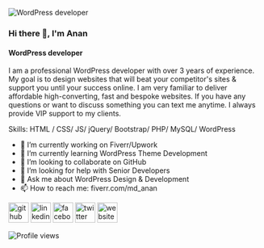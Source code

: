 ![WordPress developer](https://media-exp1.licdn.com/dms/image/C5616AQFjrcjoUSaKyw/profile-displaybackgroundimage-shrink_350_1400/0/1661941430746?e=1671667200&v=beta&t=3nv6cDP3gmb28FisOZV3nDUxnto3ABc1kUQqn1NTtfQ)

### Hi there 👋, I'm Anan
#### WordPress developer

I am a professional WordPress developer with over 3 years of experience. My goal is to design websites that will beat your competitor's sites & support you until your success online. I am very familiar to deliver affordable high-converting, fast and bespoke websites. If you have any questions or want to discuss something you can text me anytime. I always provide VIP support to my clients.

Skills: HTML / CSS/ JS/ jQuery/ Bootstrap/ PHP/ MySQL/ WordPress

- 🔭 I’m currently working on Fiverr/Upwork 
- 🌱 I’m currently learning WordPress Theme Development 
- 👯 I’m looking to collaborate on GitHub 
- 🤔 I’m looking for help with Senior Developers 
- 💬 Ask me about WordPress Design & Development 
- 📫 How to reach me: fiverr.com/md_anan 


[<img src='https://cdn.jsdelivr.net/npm/simple-icons@3.0.1/icons/github.svg' alt='github' height='40'>](https://github.com/Md-Anan)  [<img src='https://cdn.jsdelivr.net/npm/simple-icons@3.0.1/icons/linkedin.svg' alt='linkedin' height='40'>](https://www.linkedin.com/in/md-anan/)  [<img src='https://cdn.jsdelivr.net/npm/simple-icons@3.0.1/icons/facebook.svg' alt='facebook' height='40'>](https://www.facebook.com/anonnaim)  [<img src='https://cdn.jsdelivr.net/npm/simple-icons@3.0.1/icons/twitter.svg' alt='twitter' height='40'>](https://twitter.com/@md_anan96)  [<img src='https://cdn.jsdelivr.net/npm/simple-icons@3.0.1/icons/icloud.svg' alt='website' height='40'>](https://mdanan.com/)  

![Profile views](https://gpvc.arturio.dev/Md-Anan)  
